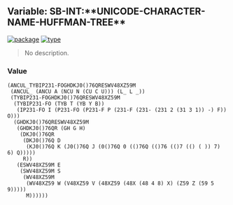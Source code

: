 ## Variable: SB-INT:\*\*UNICODE-CHARACTER-NAME-HUFFMAN-TREE\*\*
[![package](https://img.shields.io/badge/Package-SB--INT-5f9ea0.svg?style=social&colorA=999999)](../) [![type](https://img.shields.io/badge/Type-Variable-5f9ea0.svg?style=social&colorA=999999)](../#variable) 

> No description.

### Value
```
(ANCUL_TYBIP231-FOGHDKJ0()76QRESWV48XZ59M
 (ANCUL_ (ANCU A (NCU N (CU C U))) (L_ L _))
 (TYBIP231-FOGHDKJ0()76QRESWV48XZ59M
  (TYBIP231-FO (TYB T (YB Y B))
   (IP231-FO I (P231-FO (P231-F P (231-F (231- (231 2 (31 3 1)) -) F)) O)))
  (GHDKJ0()76QRESWV48XZ59M
   (GHDKJ0()76QR (GH G H)
    (DKJ0()76QR
     (DKJ0()76Q D
      (KJ0()76Q K (J0()76Q J (0()76Q 0 (()76Q (()76 (()7 (() ( )) 7) 6) Q)))))
     R))
   (ESWV48XZ59M E
    (SWV48XZ59M S
     (WV48XZ59M
      (WV48XZ59 W (V48XZ59 V (48XZ59 (48X (48 4 8) X) (Z59 Z (59 5 9)))))
      M))))))
```
